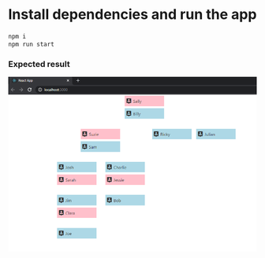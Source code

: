# Install dependencies and run the app

```
npm i
npm run start
```

### Expected result
![](docs/screenshot.png)

